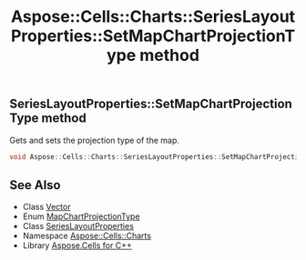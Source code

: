 ﻿---
title: Aspose::Cells::Charts::SeriesLayoutProperties::SetMapChartProjectionType method
linktitle: SetMapChartProjectionType
second_title: Aspose.Cells for C++ API Reference
description: 'Aspose::Cells::Charts::SeriesLayoutProperties::SetMapChartProjectionType method. Gets and sets the projection type of the map in C++.'
type: docs
weight: 2700
url: /cpp/aspose.cells.charts/serieslayoutproperties/setmapchartprojectiontype/
---
## SeriesLayoutProperties::SetMapChartProjectionType method


Gets and sets the projection type of the map.

```cpp
void Aspose::Cells::Charts::SeriesLayoutProperties::SetMapChartProjectionType(MapChartProjectionType value)
```

## See Also

* Class [Vector](../../../aspose.cells/vector/)
* Enum [MapChartProjectionType](../../mapchartprojectiontype/)
* Class [SeriesLayoutProperties](../)
* Namespace [Aspose::Cells::Charts](../../)
* Library [Aspose.Cells for C++](../../../)
